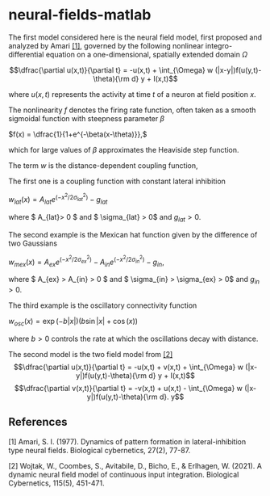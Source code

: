 # neural-fields-matlab


The first model considered here is the neural field model, first proposed and analyzed by Amari [[1]](#1), governed by the following nonlinear integro-differential equation on a one-dimensional, spatially extended domain $\Omega$

$$\dfrac{\partial u(x,t)}{\partial t} = -u(x,t) + \int_{\Omega} w (|x-y|)f(u(y,t)-\theta){\rm d} y + I(x,t)$$

where  $u(x,t)$ represents the activity at time $t$ of a neuron at field position $x$.

The nonlinearity $f$ denotes the firing rate function, often taken as a smooth sigmoidal function with steepness parameter $\beta$

$f(x) = \dfrac{1}{1+e^{-\beta(x-\theta)}},$

which for large values of $\beta$ approximates the Heaviside step function.

The term $w$ is the distance-dependent coupling function, 

The first one is a coupling function with constant lateral inhibition

$w_ {lat}(x) = A_{lat}e^{\left(-x^{2}/2\sigma^{2}_ {lat}\right)} - g_{lat}$

where $ A_{lat}> 0 $ and $ \sigma_{lat} > 0$  and $g_{lat} > 0$.

The second example is the Mexican hat function given by the difference of two Gaussians

$w_ {mex}(x) = A_{ex}e^{\left(-x^{2}/2\sigma^{2}_ {ex} \right)} - A_{in}e^{\left(-x^{2}/2\sigma^{2}_ {in}\right)} - g_{in}$,

where $ A_{ex}  > A_{in} > 0 $ and $ \sigma_{in} > \sigma_{ex} > 0$  and $g_{in} > 0$.

The third example is the oscillatory connectivity function

$w_ {osc}(x) = \exp(-b|x|) (b \sin |x| + \cos (x) )$

where $b>0$ controls the rate at which the oscillations decay with distance.

The second model is the two field model from [[2]](#2)
$$\dfrac{\partial u(x,t)}{\partial t} = -u(x,t) + v(x,t) + \int_{\Omega} w (|x-y|)f(u(y,t)-\theta){\rm d} y + I(x,t)$$
$$\dfrac{\partial v(x,t)}{\partial t} = -v(x,t) + u(x,t) - \int_{\Omega} w (|x-y|)f(u(y,t)-\theta){\rm d}. y$$


## References
<a id="1">[1]</a> 
Amari, S. I. (1977). Dynamics of pattern formation in lateral-inhibition type neural fields. Biological cybernetics, 27(2), 77-87.

<a id="2">[2]</a> 
Wojtak, W., Coombes, S., Avitabile, D., Bicho, E., & Erlhagen, W. (2021). A dynamic neural field model of continuous input integration. Biological Cybernetics, 115(5), 451-471.

